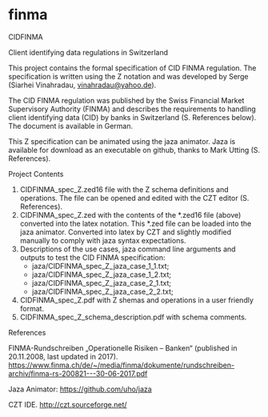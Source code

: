 # finma

CIDFINMA

Client identifying data regulations in Switzerland

This project contains the formal specification of CID FINMA regulation. The specification is written using the Z notation and was developed by Serge (Siarhei Vinahradau, vinahradau@yahoo.de).

The CID FINMA regulation was published by the Swiss Financial Market Supervisory Authority (FINMA) and describes the requirements to handling client identifying data (CID) by banks in Switzerland (S. References below). The document is available in German.

This Z specification can be animated using the jaza animator. Jaza is available for download as an executable on github, thanks to Mark Utting (S. References).

Project Contents

1. CIDFINMA_spec_Z.zed16 file with the Z schema definitions and operations. The file can be opened and edited with the CZT editor (S. References).
2. CIDFINMA_spec_Z.zed with the contents of the *.zed16 file (above) converted into the latex notation. This *.zed file can be loaded into the jaza animator. Converted into latex by CZT and slightly modified manually to comply with jaza syntax expectations.
3. Descriptions of the use cases, jaza command line arguments and outputs to test the CID FINMA specification:
    - jaza/CIDFINMA_spec_Z_jaza_case_1_1.txt;
    - jaza/CIDFINMA_spec_Z_jaza_case_1_2.txt;
    - jaza/CIDFINMA_spec_Z_jaza_case_2_1.txt;
    - jaza/CIDFINMA_spec_Z_jaza_case_2_2.txt;
4. CIDFINMA_spec_Z.pdf with Z shemas and operations in a user friendly format.
5. CIDFINMA_spec_Z_schema_description.pdf with schema comments.


References

FINMA-Rundschreiben „Operationelle Risiken – Banken“ (published in 20.11.2008, last updated in 2017). https://www.finma.ch/de/~/media/finma/dokumente/rundschreiben-archiv/finma-rs-200821---30-06-2017.pdf

Jaza Animator: https://github.com/uho/jaza

CZT IDE. http://czt.sourceforge.net/
 

